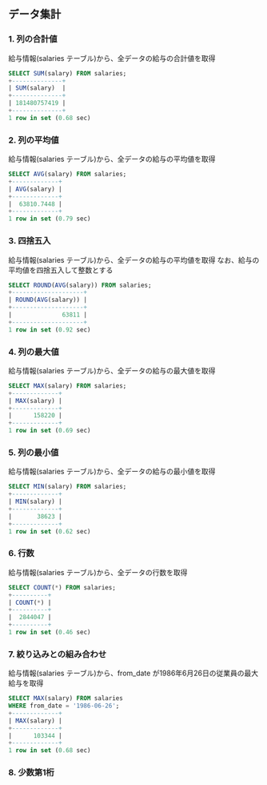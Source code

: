 ## データ集計

### 1. 列の合計値
給与情報(salaries テーブル)から、全データの給与の合計値を取得
```sql
SELECT SUM(salary) FROM salaries;
+--------------+
| SUM(salary)  |
+--------------+
| 181480757419 |
+--------------+
1 row in set (0.68 sec)
```

### 2. 列の平均値
給与情報(salaries テーブル)から、全データの給与の平均値を取得
```sql
SELECT AVG(salary) FROM salaries;
+-------------+
| AVG(salary) |
+-------------+
|  63810.7448 |
+-------------+
1 row in set (0.79 sec)
```

### 3. 四捨五入
給与情報(salaries テーブル)から、全データの給与の平均値を取得
なお、給与の平均値を四捨五入して整数とする
```sql
SELECT ROUND(AVG(salary)) FROM salaries;
+--------------------+
| ROUND(AVG(salary)) |
+--------------------+
|              63811 |
+--------------------+
1 row in set (0.92 sec)
```

### 4. 列の最大値
給与情報(salaries テーブル)から、全データの給与の最大値を取得
```sql
SELECT MAX(salary) FROM salaries;
+-------------+
| MAX(salary) |
+-------------+
|      158220 |
+-------------+
1 row in set (0.69 sec)
```

### 5. 列の最小値
給与情報(salaries テーブル)から、全データの給与の最小値を取得
```sql
SELECT MIN(salary) FROM salaries;
+-------------+
| MIN(salary) |
+-------------+
|       38623 |
+-------------+
1 row in set (0.62 sec)
```

### 6. 行数
給与情報(salaries テーブル)から、全データの行数を取得
```sql
SELECT COUNT(*) FROM salaries;
+----------+
| COUNT(*) |
+----------+
|  2844047 |
+----------+
1 row in set (0.46 sec)
```

### 7. 絞り込みとの組み合わせ
給与情報(salaries テーブル)から、from_date が1986年6月26日の従業員の最大給与を取得
```sql
SELECT MAX(salary) FROM salaries
WHERE from_date = '1986-06-26';
+-------------+
| MAX(salary) |
+-------------+
|      103344 |
+-------------+
1 row in set (0.68 sec)
```

### 8. 少数第1桁
